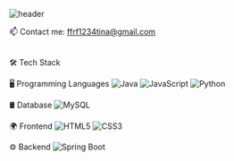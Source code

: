 ![header](https://capsule-render.vercel.app/api?type=cylinder&text=Hi,%I'm%LeeMinyoung👋&fontSize=15&fontColor=white)


📫 Contact me: [ffrf1234tina@gmail.com](mailto:ffrf1234tina@gmail.com)  

<br>
🛠 Tech Stack

🖥️ Programming Languages
![Java](https://img.shields.io/badge/Java-007396?style=flat&logo=java&logoColor=white&backgroundColor=pink)
![JavaScript](https://img.shields.io/badge/JavaScript-F7DF1E?style=flat&logo=javascript&logoColor=black)
![Python](https://img.shields.io/badge/Python-3776AB?style=flat&logo=python&logoColor=white)

🛢 Database
![MySQL](https://img.shields.io/badge/MySQL-005C84?style=flat&logo=mysql&logoColor=white)

🌍 Frontend
![HTML5](https://img.shields.io/badge/HTML5-E34F26?style=flat&logo=html5&logoColor=white)
![CSS3](https://img.shields.io/badge/CSS3-1572B6?style=flat&logo=css3&logoColor=white)

⚙️ Backend
![Spring Boot](https://img.shields.io/badge/Spring%20Boot-6DB33F?style=flat&logo=spring-boot&logoColor=white)

